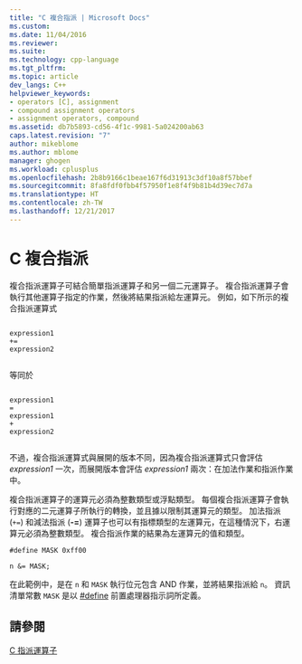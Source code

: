 ```yaml
---
title: "C 複合指派 | Microsoft Docs"
ms.custom: 
ms.date: 11/04/2016
ms.reviewer: 
ms.suite: 
ms.technology: cpp-language
ms.tgt_pltfrm: 
ms.topic: article
dev_langs: C++
helpviewer_keywords:
- operators [C], assignment
- compound assignment operators
- assignment operators, compound
ms.assetid: db7b5893-cd56-4f1c-9981-5a024200ab63
caps.latest.revision: "7"
author: mikeblome
ms.author: mblome
manager: ghogen
ms.workload: cplusplus
ms.openlocfilehash: 2b8b9166c1beae167f6d31913c3df10a8f57bbef
ms.sourcegitcommit: 8fa8fdf0fbb4f57950f1e8f4f9b81b4d39ec7d7a
ms.translationtype: HT
ms.contentlocale: zh-TW
ms.lasthandoff: 12/21/2017
---
```

# <a name="c-compound-assignment"></a>C 複合指派
複合指派運算子可結合簡單指派運算子和另一個二元運算子。 複合指派運算子會執行其他運算子指定的作業，然後將結果指派給左運算元。 例如，如下所示的複合指派運算式  
  
```  
  
expression1  
+=  
expression2  
  
```  
  
 等同於  
  
```  
  
expression1  
=  
expression1  
+  
expression2  
  
```  
  
 不過，複合指派運算式與展開的版本不同，因為複合指派運算式只會評估 *expression1* 一次，而展開版本會評估 *expression1* 兩次：在加法作業和指派作業中。  
  
 複合指派運算子的運算元必須為整數類型或浮點類型。 每個複合指派運算子會執行對應的二元運算子所執行的轉換，並且據以限制其運算元的類型。 加法指派 (`+=`) 和減法指派 (**-=**) 運算子也可以有指標類型的左運算元，在這種情況下，右運算元必須為整數類型。 複合指派作業的結果為左運算元的值和類型。  
  
```  
#define MASK 0xff00  
  
n &= MASK;  
```  
  
 在此範例中，是在 `n` 和 `MASK` 執行位元包含 AND 作業，並將結果指派給 `n`。 資訊清單常數 `MASK` 是以 [#define](../preprocessor/hash-define-directive-c-cpp.md) 前置處理器指示詞所定義。  
  
## <a name="see-also"></a>請參閱  
 [C 指派運算子](../c-language/c-assignment-operators.md)